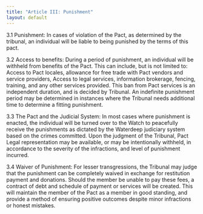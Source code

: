 ```yaml
---
title: "Article III: Punishment"
layout: default
---
```


3.1 Punishment: In cases of violation of the Pact, as determined by the tribunal, an individual will be liable to being punished by the terms of this pact.

3.2 Access to benefits: During a period of punishment, an individual will be withheld from benefits of the Pact. This can include, but is not limited to: Access to Pact locales, allowance for free trade with Pact vendors and service providers, Access to legal services, information brokerage, fencing, training, and any other services provided. This ban from Pact services is an independent duration, and is decided by Tribunal. An indefinite punishment period may be determined in instances where the Tribunal needs additional time to determine a fitting punishment.

3.3 The Pact and the Judicial System: In most cases where punishment is enacted, the individual will be turned over to the Watch to peacefully receive the punishments as dictated by the Waterdeep judiciary system based on the crimes committed. Upon the judgment of the Tribunal, Pact Legal representation may be available, or may be intentionally withheld, in accordance to the severity of the infractions, and level of punishment incurred.

3.4 Waiver of Punishment: For lesser transgressions, the Tribunal may judge that the punishment can be completely waived in exchange for restitution payment and donations. Should the member be unable to pay these fees, a contract of debt and schedule of payment or services will be created. This will maintain the member of the Pact as a member in good standing, and provide a method of ensuring positive outcomes despite minor infractions or honest mistakes.
